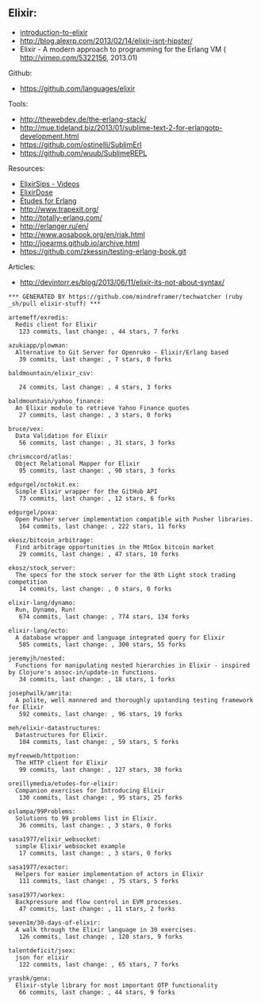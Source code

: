 ## Elixir:
- [introduction-to-elixir](http://alanpeabody.com/presentations/introduction-to-elixir/)
- http://blog.alexrp.com/2013/02/14/elixir-isnt-hipster/
- Elixir - A modern approach to programming for the Erlang VM ( http://vimeo.com/5322156, 2013.01)

Github:
  - https://github.com/languages/elixir


Tools:
  - http://thewebdev.de/the-erlang-stack/
  - http://mue.tideland.biz/2013/01/sublime-text-2-for-erlangotp-development.html
  - https://github.com/ostinelli/SublimErl
  - https://github.com/wuub/SublimeREPL

Resources:
  - [ElixirSips - Videos](http://elixirsips.com/about.html)
  - [ElixirDose](http://www.elixirdose.com/)
  - [Études for Erlang](http://chimera.labs.oreilly.com/books/1234000000726/index.html)
  - http://www.trapexit.org/
  - http://totally-erlang.com/
  - http://erlanger.ru/en/
  - http://www.aosabook.org/en/riak.html
  - http://joearms.github.io/archive.html
  - https://github.com/zkessin/testing-erlang-book.git


Articles:
  - http://devintorr.es/blog/2013/06/11/elixir-its-not-about-syntax/

<!-- PROJECTS_LIST_START -->
    *** GENERATED BY https://github.com/mindreframer/techwatcher (ruby _sh/pull elixir-stuff) *** 

    artemeff/exredis:
      Redis client for Elixir
       123 commits, last change: , 44 stars, 7 forks

    azukiapp/plowman:
      Alternative to Git Server for Openruko - Elixir/Erlang based
       39 commits, last change: , 7 stars, 0 forks

    baldmountain/elixir_csv:

       24 commits, last change: , 4 stars, 3 forks

    baldmountain/yahoo_finance:
      An Elixir module to retrieve Yahoo Finance quotes
       27 commits, last change: , 3 stars, 0 forks

    bruce/vex:
      Data Validation for Elixir
       56 commits, last change: , 31 stars, 3 forks

    chrismccord/atlas:
      Object Relational Mapper for Elixir
       95 commits, last change: , 90 stars, 3 forks

    edgurgel/octokit.ex:
      Simple Elixir wrapper for the GitHub API
       73 commits, last change: , 12 stars, 6 forks

    edgurgel/poxa:
      Open Pusher server implementation compatible with Pusher libraries.
       164 commits, last change: , 222 stars, 11 forks

    ekosz/bitcoin_arbitrage:
      Find arbitrage opportunities in the MtGox bitcoin market
       29 commits, last change: , 47 stars, 10 forks

    ekosz/stock_server:
      The specs for the stock server for the 8th Light stock trading competition
       14 commits, last change: , 0 stars, 0 forks

    elixir-lang/dynamo:
      Run, Dynamo, Run!
       674 commits, last change: , 774 stars, 134 forks

    elixir-lang/ecto:
      A database wrapper and language integrated query for Elixir
       585 commits, last change: , 300 stars, 55 forks

    jeremyjh/nested:
      Functions for manipulating nested hierarchies in Elixir - inspired by Clojure's assoc-in/update-in functions.
       34 commits, last change: , 18 stars, 1 forks

    josephwilk/amrita:
      A polite, well mannered and thoroughly upstanding testing framework for Elixir
       592 commits, last change: , 96 stars, 19 forks

    meh/elixir-datastructures:
      Datastructures for Elixir.
       104 commits, last change: , 59 stars, 5 forks

    myfreeweb/httpotion:
      The HTTP client for Elixir
       99 commits, last change: , 127 stars, 30 forks

    oreillymedia/etudes-for-elixir:
      Companion exercises for Introducing Elixir
       130 commits, last change: , 95 stars, 25 forks

    oslampa/99Problems:
      Solutions to 99 problems list in Elixir.
       36 commits, last change: , 3 stars, 0 forks

    sasa1977/elixir_websocket:
      simple Elixir websocket example
       17 commits, last change: , 3 stars, 0 forks

    sasa1977/exactor:
      Helpers for easier implementation of actors in Elixir
       111 commits, last change: , 75 stars, 5 forks

    sasa1977/workex:
      Backpressure and flow control in EVM processes.
       47 commits, last change: , 11 stars, 2 forks

    seven1m/30-days-of-elixir:
      A walk through the Elixir language in 30 exercises.
       126 commits, last change: , 120 stars, 9 forks

    talentdeficit/jsex:
      json for elixir
       122 commits, last change: , 65 stars, 7 forks

    yrashk/genx:
      Elixir-style library for most important OTP functionality
       66 commits, last change: , 44 stars, 9 forks
<!-- PROJECTS_LIST_END -->
